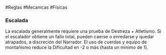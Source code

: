 #Reglas #Mecanicas #Físicas 

### Escalada

La escalada generalmente requiere una prueba de Destreza + Atletismo. Si el escalador obtiene un fallo total, pueden caerse o enredarse y quedar atrapados, a discreción del Narrador. El uso de cuerdas y equipo de montañismo reduce la Dificultad en -2 o más (hasta un mínimo de 1).